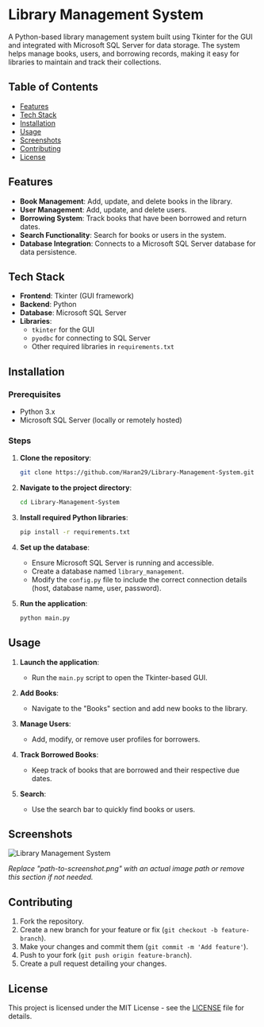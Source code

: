 # Library Management System

A Python-based library management system built using Tkinter for the GUI and integrated with Microsoft SQL Server for data storage. The system helps manage books, users, and borrowing records, making it easy for libraries to maintain and track their collections.

## Table of Contents

- [Features](#features)
- [Tech Stack](#tech-stack)
- [Installation](#installation)
- [Usage](#usage)
- [Screenshots](#screenshots)
- [Contributing](#contributing)
- [License](#license)

## Features

- **Book Management**: Add, update, and delete books in the library.
- **User Management**: Add, update, and delete users.
- **Borrowing System**: Track books that have been borrowed and return dates.
- **Search Functionality**: Search for books or users in the system.
- **Database Integration**: Connects to a Microsoft SQL Server database for data persistence.

## Tech Stack

- **Frontend**: Tkinter (GUI framework)
- **Backend**: Python
- **Database**: Microsoft SQL Server
- **Libraries**:
  - `tkinter` for the GUI
  - `pyodbc` for connecting to SQL Server
  - Other required libraries in `requirements.txt`

## Installation

### Prerequisites

- Python 3.x
- Microsoft SQL Server (locally or remotely hosted)

### Steps

1. **Clone the repository**:
    ```bash
    git clone https://github.com/Haran29/Library-Management-System.git
    ```

2. **Navigate to the project directory**:
    ```bash
    cd Library-Management-System
    ```

3. **Install required Python libraries**:
    ```bash
    pip install -r requirements.txt
    ```

4. **Set up the database**:
    - Ensure Microsoft SQL Server is running and accessible.
    - Create a database named `library_management`.
    - Modify the `config.py` file to include the correct connection details (host, database name, user, password).

5. **Run the application**:
    ```bash
    python main.py
    ```

## Usage

1. **Launch the application**: 
    - Run the `main.py` script to open the Tkinter-based GUI.
   
2. **Add Books**:
    - Navigate to the "Books" section and add new books to the library.

3. **Manage Users**:
    - Add, modify, or remove user profiles for borrowers.

4. **Track Borrowed Books**:
    - Keep track of books that are borrowed and their respective due dates.

5. **Search**:
    - Use the search bar to quickly find books or users.

## Screenshots

![Library Management System](path-to-screenshot.png)

_Replace "path-to-screenshot.png" with an actual image path or remove this section if not needed._

## Contributing

1. Fork the repository.
2. Create a new branch for your feature or fix (`git checkout -b feature-branch`).
3. Make your changes and commit them (`git commit -m 'Add feature'`).
4. Push to your fork (`git push origin feature-branch`).
5. Create a pull request detailing your changes.

## License

This project is licensed under the MIT License - see the [LICENSE](LICENSE) file for details.
